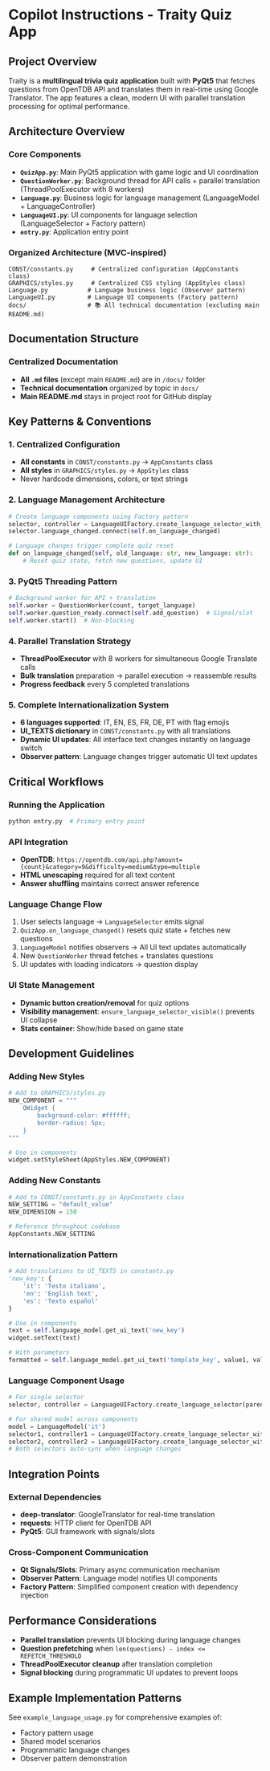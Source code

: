 # Copilot Instructions - Traity Quiz App

## Project Overview
Traity is a **multilingual trivia quiz application** built with **PyQt5** that fetches questions from OpenTDB API and translates them in real-time using Google Translator. The app features a clean, modern UI with parallel translation processing for optimal performance.

## Architecture Overview

### Core Components
- **`QuizApp.py`**: Main PyQt5 application with game logic and UI coordination
- **`QuestionWorker.py`**: Background thread for API calls + parallel translation (ThreadPoolExecutor with 8 workers)
- **`Language.py`**: Business logic for language management (LanguageModel + LanguageController)
- **`LanguageUI.py`**: UI components for language selection (LanguageSelector + Factory pattern)
- **`entry.py`**: Application entry point

### Organized Architecture (MVC-inspired)
```
CONST/constants.py     # Centralized configuration (AppConstants class)
GRAPHICS/styles.py     # Centralized CSS styling (AppStyles class)
Language.py           # Language business logic (Observer pattern)
LanguageUI.py         # Language UI components (Factory pattern)
docs/                 # 📚 All technical documentation (excluding main README.md)
```

## Documentation Structure

### Centralized Documentation
- **All `.md` files** (except main `README.md`) are in `/docs/` folder
- **Technical documentation** organized by topic in `docs/`
- **Main README.md** stays in project root for GitHub display

## Key Patterns & Conventions

### 1. Centralized Configuration
- **All constants** in `CONST/constants.py` → `AppConstants` class
- **All styles** in `GRAPHICS/styles.py` → `AppStyles` class
- Never hardcode dimensions, colors, or text strings

### 2. Language Management Architecture
```python
# Create language components using Factory pattern
selector, controller = LanguageUIFactory.create_language_selector_with_model(model, parent)
selector.language_changed.connect(self.on_language_changed)

# Language changes trigger complete quiz reset
def on_language_changed(self, old_language: str, new_language: str):
    # Reset quiz state, fetch new questions, update UI
```

### 3. PyQt5 Threading Pattern
```python
# Background worker for API + translation
self.worker = QuestionWorker(count, target_language)
self.worker.question_ready.connect(self.add_question)  # Signal/slot
self.worker.start()  # Non-blocking
```

### 4. Parallel Translation Strategy
- **ThreadPoolExecutor** with 8 workers for simultaneous Google Translate calls
- **Bulk translation** preparation → parallel execution → reassemble results
- **Progress feedback** every 5 completed translations

### 5. Complete Internationalization System
- **6 languages supported**: IT, EN, ES, FR, DE, PT with flag emojis
- **UI_TEXTS dictionary** in `CONST/constants.py` with all translations
- **Dynamic UI updates**: All interface text changes instantly on language switch
- **Observer pattern**: Language changes trigger automatic UI text updates

## Critical Workflows

### Running the Application
```bash
python entry.py  # Primary entry point
```

### API Integration
- **OpenTDB**: `https://opentdb.com/api.php?amount={count}&category=9&difficulty=medium&type=multiple`
- **HTML unescaping** required for all text content
- **Answer shuffling** maintains correct answer reference

### Language Change Flow
1. User selects language → `LanguageSelector` emits signal
2. `QuizApp.on_language_changed()` resets quiz state + fetches new questions
3. `LanguageModel` notifies observers → All UI text updates automatically
4. New `QuestionWorker` thread fetches + translates questions
5. UI updates with loading indicators → question display

### UI State Management
- **Dynamic button creation/removal** for quiz options
- **Visibility management**: `ensure_language_selector_visible()` prevents UI collapse
- **Stats container**: Show/hide based on game state

## Development Guidelines

### Adding New Styles
```python
# Add to GRAPHICS/styles.py
NEW_COMPONENT = """
    QWidget {
        background-color: #ffffff;
        border-radius: 5px;
    }
"""

# Use in components
widget.setStyleSheet(AppStyles.NEW_COMPONENT)
```

### Adding New Constants
```python
# Add to CONST/constants.py in AppConstants class
NEW_SETTING = "default_value"
NEW_DIMENSION = 150

# Reference throughout codebase
AppConstants.NEW_SETTING
```

### Internationalization Pattern
```python
# Add translations to UI_TEXTS in constants.py
'new_key': {
    'it': 'Testo italiano',
    'en': 'English text',
    'es': 'Texto español'
}

# Use in components
text = self.language_model.get_ui_text('new_key')
widget.setText(text)

# With parameters
formatted = self.language_model.get_ui_text('template_key', value1, value2)
```

### Language Component Usage
```python
# For single selector
selector, controller = LanguageUIFactory.create_language_selector(parent)

# For shared model across components
model = LanguageModel('it')
selector1, controller1 = LanguageUIFactory.create_language_selector_with_model(model)
selector2, controller2 = LanguageUIFactory.create_language_selector_with_model(model)
# Both selectors auto-sync when language changes
```

## Integration Points

### External Dependencies
- **deep-translator**: GoogleTranslator for real-time translation
- **requests**: HTTP client for OpenTDB API
- **PyQt5**: GUI framework with signals/slots

### Cross-Component Communication
- **Qt Signals/Slots**: Primary async communication mechanism
- **Observer Pattern**: Language model notifies UI components
- **Factory Pattern**: Simplified component creation with dependency injection

## Performance Considerations
- **Parallel translation** prevents UI blocking during language changes
- **Question prefetching** when `len(questions) - index <= REFETCH_THRESHOLD`
- **ThreadPoolExecutor cleanup** after translation completion
- **Signal blocking** during programmatic UI updates to prevent loops

## Example Implementation Patterns
See `example_language_usage.py` for comprehensive examples of:
- Factory pattern usage
- Shared model scenarios  
- Programmatic language changes
- Observer pattern demonstration

